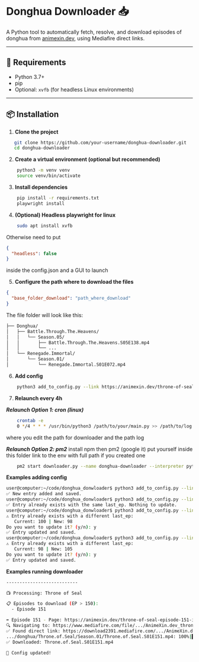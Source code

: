 # Donghua Downloader 📥

A Python tool to automatically fetch, resolve, and download episodes of donghua from [animexin.dev](https://animexin.dev), using Mediafire direct links.

---

## 🧰 Requirements

- Python 3.7+
- pip
- Optional: `xvfb` (for headless Linux environments)

---

## 📦 Installation

1. **Clone the project**
```bash
   git clone https://github.com/your-username/donghua-downloader.git
   cd donghua-downloader
```
2. **Create a virtual environment (optional but recommended)**
```bash
    python3 -m venv venv
    source venv/bin/activate
```

3. **Install dependencies**
```bash
    pip install -r requirements.txt
    playwright install
```

4. **(Optional) Headless playwright for linux**
```bash
    sudo apt install xvfb
```
Otherwise need to put 
```json
{
  "headless": false
}
```
inside the config.json and a GUI to launch

5. **Configure the path where to download the files**
```json
{
  "base_folder_download": "path_where_download"
}
```
The file folder will look like this:
```bash
├── Donghua/                    
│   ├── Battle.Through.The.Heavens/
│   │   └── Season.05/
│   │       ├── Battle.Through.The.Heavens.S05E138.mp4
│   │       └── ...
│   └── Renegade.Immortal/
│       └── Season.01/
│           └── Renegade.Immortal.S01E072.mp4
```

6. **Add config**
```bash
    python3 add_to_config.py --link https://animexin.dev/throne-of-seal/ --ep 100
```
7. **Relaunch every 4h**

***Relaunch Option 1: cron (linux)***
```bash
    crontab -e
    0 */4 * * * /usr/bin/python3 /path/to/your/main.py >> /path/to/log.txt 2>&1
```
where you edit the path for downloader and the path log

***Relaunch Option 2: pm2***
install npm then pm2 (google it)
put yourself inside this folder 
link to the env with full path if you created one
```bash
    pm2 start downloader.py --name donghua-downloader --interpreter python3 --cron "0 */4 * * *"
```


**Examples adding config**

```bash
user@computer:~/code/donghua_donwloader$ python3 add_to_config.py --link https://animexin.dev/throne-of-seal/ --ep 100
✅ New entry added and saved.
user@computer:~/code/donghua_donwloader$ python3 add_to_config.py --link https://animexin.dev/throne-of-seal/ --ep 100
✅ Entry already exists with the same last_ep. Nothing to update.
user@computer:~/code/donghua_donwloader$ python3 add_to_config.py --link https://animexin.dev/throne-of-seal/ --ep 98
⚠️ Entry already exists with a different last_ep:
   Current: 100 | New: 98
Do you want to update it? (y/n): y
✅ Entry updated and saved.
user@computer:~/code/donghua_donwloader$ python3 add_to_config.py --link https://animexin.dev/throne-of-seal/ --ep 105
⚠️ Entry already exists with a different last_ep:
   Current: 98 | New: 105
Do you want to update it? (y/n): y
✅ Entry updated and saved.
```


**Examples running downloader**
```bash
---------------------------

📺 Processing: Throne of Seal

📋 Episodes to download (EP > 150):
  - Episode 151

➡️ Episode 151 - Page: https://animexin.dev/throne-of-seal-episode-151-indonesia-english-sub/
🔍 Navigating to: https://www.mediafire.com/file/.../AnimeXin.dev_throne_ep_151_eng_%25281%2529.mp4/file
✅ Found direct link: https://download2391.mediafire.com/.../AnimeXin.dev+throne+ep+151+eng+%281%29.mp4
.../donghua/Throne.of.Seal/Season.01/Throne.of.Seal.S01E151.mp4: 100%|████████████████████████████████████████████████████████████████████████████████████████████████████████| 490M/490M [00:40<00:00, 12.2MB/s]
✅ Downloaded: Throne.of.Seal.S01E151.mp4

💾 Config updated!

```
